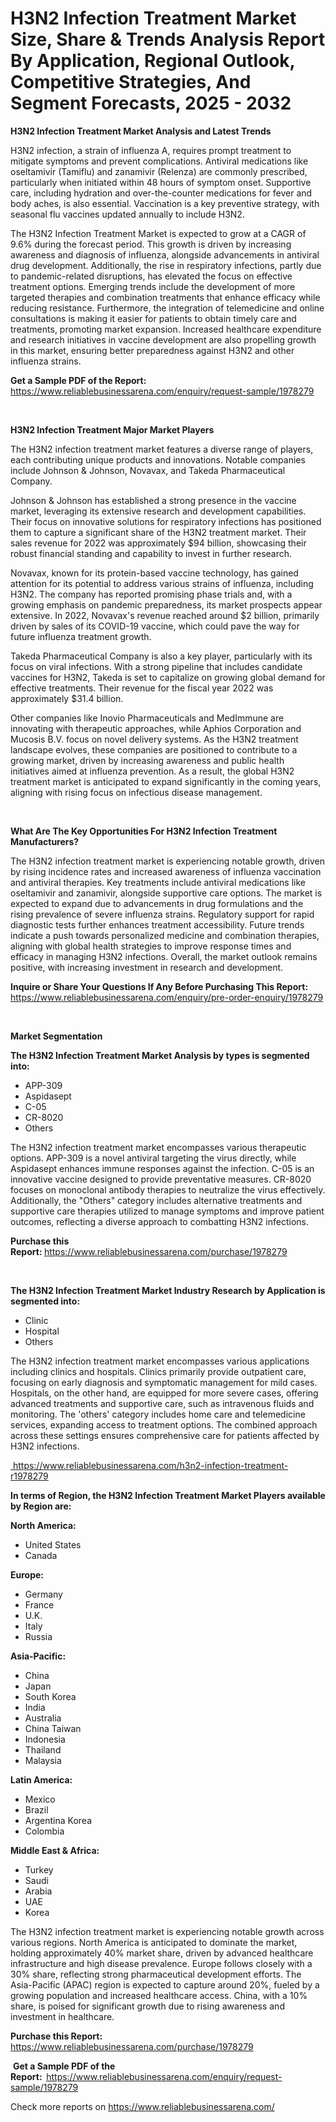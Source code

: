 <p><h1>H3N2 Infection Treatment Market Size, Share & Trends Analysis Report By Application, Regional Outlook, Competitive Strategies, And Segment Forecasts, 2025 - 2032</h1></p><p><strong>H3N2 Infection Treatment Market Analysis and Latest Trends</strong></p>
<p><p>H3N2 infection, a strain of influenza A, requires prompt treatment to mitigate symptoms and prevent complications. Antiviral medications like oseltamivir (Tamiflu) and zanamivir (Relenza) are commonly prescribed, particularly when initiated within 48 hours of symptom onset. Supportive care, including hydration and over-the-counter medications for fever and body aches, is also essential. Vaccination is a key preventive strategy, with seasonal flu vaccines updated annually to include H3N2.</p><p>The H3N2 Infection Treatment Market is expected to grow at a CAGR of 9.6% during the forecast period. This growth is driven by increasing awareness and diagnosis of influenza, alongside advancements in antiviral drug development. Additionally, the rise in respiratory infections, partly due to pandemic-related disruptions, has elevated the focus on effective treatment options. Emerging trends include the development of more targeted therapies and combination treatments that enhance efficacy while reducing resistance. Furthermore, the integration of telemedicine and online consultations is making it easier for patients to obtain timely care and treatments, promoting market expansion. Increased healthcare expenditure and research initiatives in vaccine development are also propelling growth in this market, ensuring better preparedness against H3N2 and other influenza strains.</p></p>
<p><strong>Get a Sample PDF of the Report:&nbsp;</strong> <a href="https://www.reliablebusinessarena.com/enquiry/request-sample/1978279?utm_campaign=2146&utm_medium=2&utm_source=Github&utm_content=ia&utm_term=03032025&utm_id=h3n2-infection-treatment">https://www.reliablebusinessarena.com/enquiry/request-sample/1978279</a></p>
<p>&nbsp;</p>
<p><strong>H3N2 Infection Treatment Major Market Players</strong></p>
<p><p>The H3N2 infection treatment market features a diverse range of players, each contributing unique products and innovations. Notable companies include Johnson & Johnson, Novavax, and Takeda Pharmaceutical Company.</p><p>Johnson & Johnson has established a strong presence in the vaccine market, leveraging its extensive research and development capabilities. Their focus on innovative solutions for respiratory infections has positioned them to capture a significant share of the H3N2 treatment market. Their sales revenue for 2022 was approximately $94 billion, showcasing their robust financial standing and capability to invest in further research.</p><p>Novavax, known for its protein-based vaccine technology, has gained attention for its potential to address various strains of influenza, including H3N2. The company has reported promising phase trials and, with a growing emphasis on pandemic preparedness, its market prospects appear extensive. In 2022, Novavax's revenue reached around $2 billion, primarily driven by sales of its COVID-19 vaccine, which could pave the way for future influenza treatment growth.</p><p>Takeda Pharmaceutical Company is also a key player, particularly with its focus on viral infections. With a strong pipeline that includes candidate vaccines for H3N2, Takeda is set to capitalize on growing global demand for effective treatments. Their revenue for the fiscal year 2022 was approximately $31.4 billion.</p><p>Other companies like Inovio Pharmaceuticals and MedImmune are innovating with therapeutic approaches, while Aphios Corporation and Mucosis B.V. focus on novel delivery systems. As the H3N2 treatment landscape evolves, these companies are positioned to contribute to a growing market, driven by increasing awareness and public health initiatives aimed at influenza prevention. As a result, the global H3N2 treatment market is anticipated to expand significantly in the coming years, aligning with rising focus on infectious disease management.</p></p>
<p>&nbsp;</p>
<p><strong>What Are The Key Opportunities For H3N2 Infection Treatment Manufacturers?</strong></p>
<p><p>The H3N2 infection treatment market is experiencing notable growth, driven by rising incidence rates and increased awareness of influenza vaccination and antiviral therapies. Key treatments include antiviral medications like oseltamivir and zanamivir, alongside supportive care options. The market is expected to expand due to advancements in drug formulations and the rising prevalence of severe influenza strains. Regulatory support for rapid diagnostic tests further enhances treatment accessibility. Future trends indicate a push towards personalized medicine and combination therapies, aligning with global health strategies to improve response times and efficacy in managing H3N2 infections. Overall, the market outlook remains positive, with increasing investment in research and development.</p></p>
<p><strong>Inquire or Share Your Questions If Any Before Purchasing This Report:</strong> <a href="https://www.reliablebusinessarena.com/enquiry/pre-order-enquiry/1978279?utm_campaign=2146&utm_medium=2&utm_source=Github&utm_content=ia&utm_term=03032025&utm_id=h3n2-infection-treatment">https://www.reliablebusinessarena.com/enquiry/pre-order-enquiry/1978279</a></p>
<p>&nbsp;</p>
<p><strong>Market Segmentation</strong></p>
<p><strong>The H3N2 Infection Treatment Market Analysis by types is segmented into:</strong></p>
<p><ul><li>APP-309</li><li>Aspidasept</li><li>C-05</li><li>CR-8020</li><li>Others</li></ul></p>
<p><p>The H3N2 infection treatment market encompasses various therapeutic options. APP-309 is a novel antiviral targeting the virus directly, while Aspidasept enhances immune responses against the infection. C-05 is an innovative vaccine designed to provide preventative measures. CR-8020 focuses on monoclonal antibody therapies to neutralize the virus effectively. Additionally, the "Others" category includes alternative treatments and supportive care therapies utilized to manage symptoms and improve patient outcomes, reflecting a diverse approach to combatting H3N2 infections.</p></p>
<p><strong>Purchase this Report:&nbsp;</strong><a href="https://www.reliablebusinessarena.com/purchase/1978279?utm_campaign=2146&utm_medium=2&utm_source=Github&utm_content=ia&utm_term=03032025&utm_id=h3n2-infection-treatment">https://www.reliablebusinessarena.com/purchase/1978279</a></p>
<p>&nbsp;</p>
<p><strong>The H3N2 Infection Treatment Market Industry Research by Application is segmented into:</strong></p>
<p><ul><li>Clinic</li><li>Hospital</li><li>Others</li></ul></p>
<p><p>The H3N2 infection treatment market encompasses various applications including clinics and hospitals. Clinics primarily provide outpatient care, focusing on early diagnosis and symptomatic management for mild cases. Hospitals, on the other hand, are equipped for more severe cases, offering advanced treatments and supportive care, such as intravenous fluids and monitoring. The 'others' category includes home care and telemedicine services, expanding access to treatment options. The combined approach across these settings ensures comprehensive care for patients affected by H3N2 infections.</p></p>
<p><a href="https://www.reliablebusinessarena.com/h3n2-infection-treatment-r1978279?utm_campaign=2146&utm_medium=2&utm_source=Github&utm_content=ia&utm_term=03032025&utm_id=h3n2-infection-treatment">&nbsp;https://www.reliablebusinessarena.com/h3n2-infection-treatment-r1978279</a></p>
<p><strong>In terms of Region, the H3N2 Infection Treatment Market Players available by Region are:</strong></p>
<p>
    <p> <strong> North America: </strong>
        <ul>
            <li>United States</li>
            <li>Canada</li>
        </ul>
        </p> 
    <p> <strong> Europe: </strong>
        <ul>
            <li>Germany</li>
            <li>France</li>
            <li>U.K.</li>
            <li>Italy</li>
            <li>Russia</li>
        </ul>
        </p> 
    <p> <strong> Asia-Pacific: </strong>
        <ul>
            <li>China</li>
            <li>Japan</li>
            <li>South Korea</li>
            <li>India</li>
            <li>Australia</li>
            <li>China Taiwan</li>
            <li>Indonesia</li>
            <li>Thailand</li>
            <li>Malaysia</li>
        </ul>
        </p> 
    <p> <strong> Latin America: </strong>
        <ul>
            <li>Mexico</li>
            <li>Brazil</li>
            <li>Argentina Korea</li>
            <li>Colombia</li>
        </ul>
        </p> 
    <p> <strong> Middle East & Africa: </strong>
        <ul>
            <li>Turkey</li>
            <li>Saudi</li>
            <li>Arabia</li>
            <li>UAE</li>
            <li>Korea</li>
        </ul>
    </p>
    </p>
<p><p>The H3N2 infection treatment market is experiencing notable growth across various regions. North America is anticipated to dominate the market, holding approximately 40% market share, driven by advanced healthcare infrastructure and high disease prevalence. Europe follows closely with a 30% share, reflecting strong pharmaceutical development efforts. The Asia-Pacific (APAC) region is expected to capture around 20%, fueled by a growing population and increased healthcare access. China, with a 10% share, is poised for significant growth due to rising awareness and investment in healthcare.</p></p>
<p><strong>Purchase this Report: </strong><a href="https://www.reliablebusinessarena.com/purchase/1978279?utm_campaign=2146&utm_medium=2&utm_source=Github&utm_content=ia&utm_term=03032025&utm_id=h3n2-infection-treatment">https://www.reliablebusinessarena.com/purchase/1978279</a></p>
<p>&nbsp;<strong>Get a Sample PDF of the Report:&nbsp;&nbsp;</strong><a href="https://www.reliablebusinessarena.com/enquiry/request-sample/1978279?utm_campaign=2146&utm_medium=2&utm_source=Github&utm_content=ia&utm_term=03032025&utm_id=h3n2-infection-treatment">https://www.reliablebusinessarena.com/enquiry/request-sample/1978279</a></p>
<p><strong></strong></p>
<p>Check more reports on <a href="https://www.reliablebusinessarena.com/?utm_campaign=2146&utm_medium=2&utm_source=Github&utm_content=ia&utm_term=03032025&utm_id=h3n2-infection-treatment">https://www.reliablebusinessarena.com/</a></p>